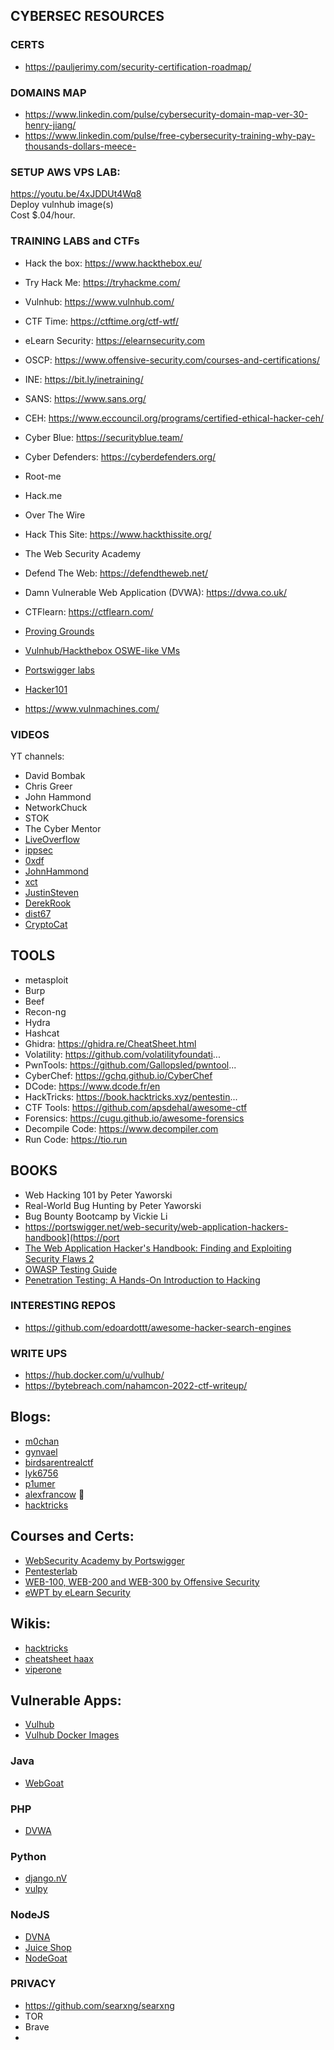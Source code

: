 ## CYBERSEC RESOURCES  

### CERTS
- https://pauljerimy.com/security-certification-roadmap/


### DOMAINS MAP
- https://www.linkedin.com/pulse/cybersecurity-domain-map-ver-30-henry-jiang/
- https://www.linkedin.com/pulse/free-cybersecurity-training-why-pay-thousands-dollars-meece-


### SETUP AWS VPS LAB:
https://youtu.be/4xJDDUt4Wq8   
Deploy vulnhub image(s)  
Cost $.04/hour. 



### TRAINING LABS and CTFs

- Hack the box: https://www.hackthebox.eu/  
- Try Hack Me: https://tryhackme.com/  
- Vulnhub: https://www.vulnhub.com/  
- CTF Time: https://ctftime.org/ctf-wtf/  
- eLearn Security: https://elearnsecurity.com   
- OSCP: https://www.offensive-security.com/courses-and-certifications/  
- INE: https://bit.ly/inetraining/  
- SANS: https://www.sans.org/  
- CEH: https://www.eccouncil.org/programs/certified-ethical-hacker-ceh/  
- Cyber Blue: https://securityblue.team/  
- Cyber Defenders: https://cyberdefenders.org/  

- Root-me
- Hack.me
- Over The Wire
- Hack This Site: https://www.hackthissite.org/  
- The Web Security Academy
- Defend The Web: https://defendtheweb.net/  
- Damn Vulnerable Web Application (DVWA): https://dvwa.co.uk/  
- CTFlearn: https://ctflearn.com/  
- [Proving Grounds](https://www.offensive-security.com/labs/)
- [Vulnhub/Hackthebox OSWE-like VMs](https://docs.google.com/spreadsheets/d/1dwSMIAPIam0PuRBkCiDI88pU3yzrqqHkDtBngUHNCw8/htmlview#)
- [Portswigger labs](https://portswigger.net/web-security/all-labs)
- [Hacker101](https://www.hacker101.com)
- https://www.vulnmachines.com/ 

### VIDEOS
YT channels:
- David Bombak
- Chris Greer
- John Hammond
- NetworkChuck
- STOK
- The Cyber Mentor
- [LiveOverflow](https://www.youtube.com/c/LiveOverflow)
- [ippsec](https://www.youtube.com/c/ippsec)
- [0xdf](https://www.youtube.com/c/0xdf0xdf)
- [JohnHammond](https://www.youtube.com/c/JohnHammond010)
- [xct](https://www.youtube.com/c/xct_de)
- [JustinSteven](https://www.youtube.com/c/JustinSteven)
- [DerekRook](https://www.youtube.com/c/DerekRook)
- [dist67](https://www.youtube.com/user/dist67)
- [CryptoCat](https://www.youtube.com/c/CryptoCat23)  



## TOOLS
* metasploit
* Burp
* Beef
* Recon-ng
* Hydra
* Hashcat
* Ghidra: https://ghidra.re/CheatSheet.html
* Volatility: https://github.com/volatilityfoundati...
* PwnTools: https://github.com/Gallopsled/pwntool...
* CyberChef: https://gchq.github.io/CyberChef
* DCode: https://www.dcode.fr/en
* HackTricks: https://book.hacktricks.xyz/pentestin...
* CTF Tools: https://github.com/apsdehal/awesome-ctf
* Forensics: https://cugu.github.io/awesome-forensics
* Decompile Code: https://www.decompiler.com
* Run Code: https://tio.run



## BOOKS

- Web Hacking 101 by Peter Yaworski
- Real-World Bug Hunting by Peter Yaworski
- Bug Bounty Bootcamp by Vickie Li
- https://portswigger.net/web-security/web-application-hackers-handbook](https://port
- [The Web Application Hacker's Handbook: Finding and Exploiting Security Flaws 2](https://www.amazon.com/gp/product/1118026470/ref=as_li_tl?ie=UTF8&camp=1789&creative=9325&creativeASIN=1118026470&linkCode=as2&tag=bugcrowd-20&linkId=9f9c5e3f51e50ea7092a21a04aec184f/)
- [OWASP Testing Guide](https://owasp.org/www-project-web-security-testing-guide/)
- [Penetration Testing: A Hands-On Introduction to Hacking](https://www.amazon.com/gp/product/1593275641/ref=as_li_tl?ie=UTF8&tag=bugcrowd-20&camp=1789&creative=9325&linkCode=as2&creativeASIN=1593275641&linkId=e107661e1fd700bdd12616a60ba6e06f)




### INTERESTING REPOS
- https://github.com/edoardottt/awesome-hacker-search-engines


###  WRITE UPS
- https://hub.docker.com/u/vulhub/
- https://bytebreach.com/nahamcon-2022-ctf-writeup/


## Blogs:
- [m0chan](https://m0chan.github.io/)
- [gynvael](https://gynvael.coldwind.pl/?blog=1)
- [birdsarentrealctf](https://birdsarentrealctf.dev/)
- [lyk6756](https://lyk6756.github.io/)
- [p1umer](https://p1umer.github.io/)
- [alexfrancow](https://alexfrancow.github.io/) 🤪
- [hacktricks](https://book.hacktricks.xyz/welcome/readme)



## Courses and Certs:
- [WebSecurity Academy by Portswigger](https://portswigger.net/web-security)
- [Pentesterlab](https://pentesterlab.com/)
- [WEB-100, WEB-200 and WEB-300 by Offensive Security](https://www.offensive-security.com/courses-and-certifications/)
- [eWPT by eLearn Security](https://elearnsecurity.com/product/ewpt-certification/)


## Wikis:
- [hacktricks](https://book.hacktricks.xyz)
- [cheatsheet haax](https://cheatsheet.haax.fr/web-pentest/)
- [viperone](https://viperone.gitbook.io/pentest-everything/)


## Vulnerable Apps:
- [Vulhub](https://github.com/vulhub/vulhub)
- [Vulhub Docker Images](https://hub.docker.com/u/vulhub/)




### Java
- [WebGoat](https://github.com/WebGoat/WebGoat)

### PHP
- [DVWA](https://dvwa.co.uk/)

### Python
- [django.nV](https://github.com/nVisium/django.nV)
- [vulpy](https://github.com/fportantier/vulpy)

### NodeJS
- [DVNA](https://github.com/appsecco/dvna)
- [Juice Shop](https://github.com/juice-shop/juice-shop-ctf)
- [NodeGoat](https://github.com/OWASP/NodeGoat)



### PRIVACY
- https://github.com/searxng/searxng
- TOR
- Brave
- 


